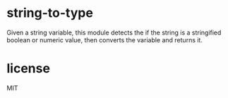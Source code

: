 # string-to-type

Given a string variable, this module detects the if the string is a stringified boolean or numeric
value, then converts the variable and returns it.

# license

MIT

